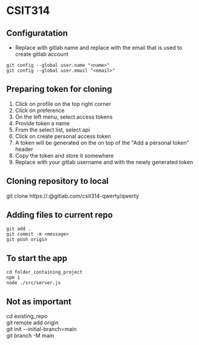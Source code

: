 # CSIT314

## Configuratation
- Replace <name> with gitlab name and replace <email> with the email that is used to create gitlab account 
```
git config --global user.name "<name>"
git config --global user.email "<email>"
```

## Preparing token for cloning
1) Click on profile on the top right corner
2) Click on preference
3) On the left menu, select access tokens
4) Provide token a name
5) From the select list, select api
6) Click on create personal access token
7) A token will be generated on the on top of the "Add a personal token" header
8) Copy the token and store it somewhere
9) Replace <username> with your gitlab username and <token> with the newly generated token

## Cloning repository to local
git clone https://<username>:<token>@gitlab.com/csit314-qwerty/qwerty

## Adding files to current repo
```
git add .
git commit -m <message>
git push origin
```

## To start the app
```
cd folder_containing_project
npm i
node ./src/server.js
```

## Not as important
cd existing_repo \
git remote add origin \
git init --initial-branch=main\
git branch -M main